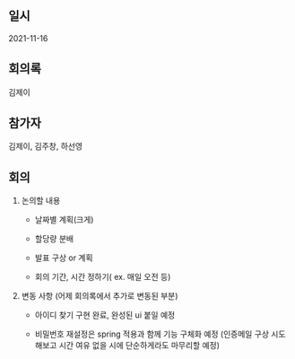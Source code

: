 ## 일시

2021-11-16

## 회의록

김제이

## 참가자

김제이, 김주창, 하선영

## 회의

1. 논의할 내용

    - 날짜별 계획(크게)

    - 할당량 분배

    - 발표 구상 or 계획

    - 회의 기간, 시간 정하기( ex. 매일 오전 등)

2. 변동 사항 (어제 회의록에서 추가로 변동된 부분)

    - 아이디 찾기 구현 완료, 완성된 ui 붙일 예정

    - 비밀번호 재설정은 spring 적용과 함께 기능 구체화 예정
        (인증메일 구상 시도해보고 시간 여유 없을 시에 단순하게라도 마무리할 예정)

